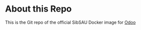 About this Repo
======

This is the Git repo of the official SibSAU Docker image for [Odoo](https://registry.hub.docker.com/_/odoo/) 

